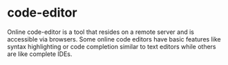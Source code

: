 # code-editor
Online code-editor is a tool that resides on a remote server and is accessible via browsers. Some online code editors have basic features like syntax highlighting or code completion similar to text editors while others are like complete IDEs.
